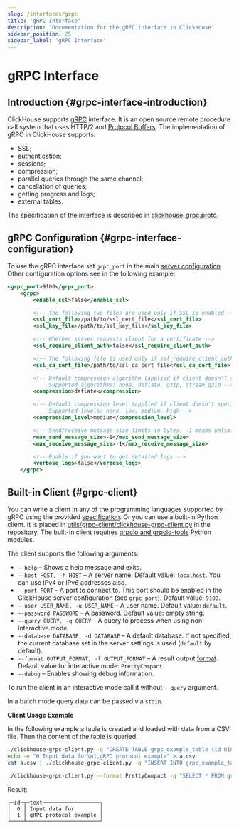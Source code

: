 ```yaml
---
slug: /interfaces/grpc
title: 'gRPC Interface'
description: 'Documentation for the gRPC interface in ClickHouse'
sidebar_position: 25
sidebar_label: 'gRPC Interface'
---
```


# gRPC Interface

## Introduction {#grpc-interface-introduction}

ClickHouse supports [gRPC](https://grpc.io/) interface. It is an open source remote procedure call system that uses HTTP/2 and [Protocol Buffers](https://en.wikipedia.org/wiki/Protocol_Buffers). The implementation of gRPC in ClickHouse supports:

- SSL;
- authentication;
- sessions;
- compression;
- parallel queries through the same channel;
- cancellation of queries;
- getting progress and logs;
- external tables.

The specification of the interface is described in [clickhouse_grpc.proto](https://github.com/ClickHouse/ClickHouse/blob/master/src/Server/grpc_protos/clickhouse_grpc.proto).

## gRPC Configuration {#grpc-interface-configuration}

To use the gRPC interface set `grpc_port` in the main [server configuration](../operations/configuration-files.md). Other configuration options see in the following example:

```xml
<grpc_port>9100</grpc_port>
    <grpc>
        <enable_ssl>false</enable_ssl>

        <!-- The following two files are used only if SSL is enabled -->
        <ssl_cert_file>/path/to/ssl_cert_file</ssl_cert_file>
        <ssl_key_file>/path/to/ssl_key_file</ssl_key_file>

        <!-- Whether server requests client for a certificate -->
        <ssl_require_client_auth>false</ssl_require_client_auth>

        <!-- The following file is used only if ssl_require_client_auth=true -->
        <ssl_ca_cert_file>/path/to/ssl_ca_cert_file</ssl_ca_cert_file>

        <!-- Default compression algorithm (applied if client doesn't specify another algorithm, see result_compression in QueryInfo).
             Supported algorithms: none, deflate, gzip, stream_gzip -->
        <compression>deflate</compression>

        <!-- Default compression level (applied if client doesn't specify another level, see result_compression in QueryInfo).
             Supported levels: none, low, medium, high -->
        <compression_level>medium</compression_level>

        <!-- Send/receive message size limits in bytes. -1 means unlimited -->
        <max_send_message_size>-1</max_send_message_size>
        <max_receive_message_size>-1</max_receive_message_size>

        <!-- Enable if you want to get detailed logs -->
        <verbose_logs>false</verbose_logs>
    </grpc>
```

## Built-in Client {#grpc-client}

You can write a client in any of the programming languages supported by gRPC using the provided [specification](https://github.com/ClickHouse/ClickHouse/blob/master/src/Server/grpc_protos/clickhouse_grpc.proto).
Or you can use a built-in Python client. It is placed in [utils/grpc-client/clickhouse-grpc-client.py](https://github.com/ClickHouse/ClickHouse/blob/master/utils/grpc-client/clickhouse-grpc-client.py) in the repository. The built-in client requires [grpcio and grpcio-tools](https://grpc.io/docs/languages/python/quickstart) Python modules.

The client supports the following arguments:

- `--help` – Shows a help message and exits.
- `--host HOST, -h HOST` – A server name. Default value: `localhost`. You can use IPv4 or IPv6 addresses also.
- `--port PORT` – A port to connect to. This port should be enabled in the ClickHouse server configuration (see `grpc_port`). Default value: `9100`.
- `--user USER_NAME, -u USER_NAME` – A user name. Default value: `default`.
- `--password PASSWORD` – A password. Default value: empty string.
- `--query QUERY, -q QUERY` – A query to process when using non-interactive mode.
- `--database DATABASE, -d DATABASE` – A default database. If not specified, the current database set in the server settings is used (`default` by default).
- `--format OUTPUT_FORMAT, -f OUTPUT_FORMAT` – A result output [format](formats.md). Default value for interactive mode: `PrettyCompact`.
- `--debug` – Enables showing debug information.

To run the client in an interactive mode call it without `--query` argument.

In a batch mode query data can be passed via `stdin`.

**Client Usage Example**

In the following example a table is created and loaded with data from a CSV file. Then the content of the table is queried.

``` bash
./clickhouse-grpc-client.py -q "CREATE TABLE grpc_example_table (id UInt32, text String) ENGINE = MergeTree() ORDER BY id;"
echo -e "0,Input data for\n1,gRPC protocol example" > a.csv
cat a.csv | ./clickhouse-grpc-client.py -q "INSERT INTO grpc_example_table FORMAT CSV"

./clickhouse-grpc-client.py --format PrettyCompact -q "SELECT * FROM grpc_example_table;"
```

Result:

``` text
┌─id─┬─text──────────────────┐
│  0 │ Input data for        │
│  1 │ gRPC protocol example │
└────┴───────────────────────┘
```
